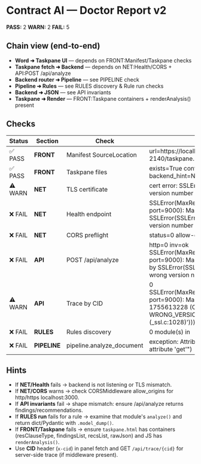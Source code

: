 # Contract AI — Doctor Report v2

**PASS:** 2  **WARN:** 2  **FAIL:** 5

## Chain view (end‑to‑end)
- **Word ➜ Taskpane UI** — depends on FRONT:Manifest/Taskpane checks
- **Taskpane fetch ➜ Backend** — depends on NET:Health/CORS + API:POST /api/analyze
- **Backend router ➜ Pipeline** — see PIPELINE check
- **Pipeline ➜ Rules** — see RULES discovery & Rule run checks
- **Backend ➜ JSON** — see API invariants
- **Taskpane ➜ Render** — FRONT:Taskpane containers + renderAnalysis() present

## Checks
| Status | Section | Check | Details |
|---|---|---|---|
| ✅ PASS | **FRONT** | Manifest SourceLocation | url=https://localhost:3000/app/build-20250818-2140/taskpane.html cache_bust=no hosts=Document |
| ✅ PASS | **FRONT** | Taskpane files | exists=True containers-missing=[] render_fn=ok backend_hint=None |
| ⚠️ WARN | **NET** | TLS certificate | cert error: SSLError(1, '[SSL: WRONG_VERSION_NUMBER] wrong version number (_ssl.c:1028)') |
| ❌ FAIL | **NET** | Health endpoint |  SSLError(MaxRetryError("HTTPSConnectionPool(host='localhost', port=9000): Max retries exceeded with url: /health (Caused by SSLError(SSLError(1, '[SSL: WRONG_VERSION_NUMBER] wrong version number (_ssl.c:1028)')))")) (2135 ms) |
| ❌ FAIL | **NET** | CORS preflight | status=0 allow-origin=None (2100 ms) |
| ❌ FAIL | **API** | POST /api/analyze | http=0 inv=ok SSLError(MaxRetryError("HTTPSConnectionPool(host='localhost', port=9000): Max retries exceeded with url: /api/analyze (Caused by SSLError(SSLError(1, '[SSL: WRONG_VERSION_NUMBER] wrong version number (_ssl.c:1028)')))")) (2097 ms) |
| ⚠️ WARN | **API** | Trace by CID | 0 SSLError(MaxRetryError("HTTPSConnectionPool(host='localhost', port=9000): Max retries exceeded with url: /api/trace/cid-1755613228 (Caused by SSLError(SSLError(1, '[SSL: WRONG_VERSION_NUMBER] wrong version number (_ssl.c:1028)')))")) (2093 ms) |
| ❌ FAIL | **RULES** | Rules discovery | 0 module(s) in  |
| ❌ FAIL | **PIPELINE** | pipeline.analyze_document | exception: AttributeError("'DocumentAnalysis' object has no attribute 'get'") |

## Hints
- If **NET/Health** fails → backend is not listening or TLS mismatch.
- If **NET/CORS** warns → check CORSMiddleware allow_origins for http/https localhost:3000.
- If **API invariants** fail → shape mismatch: ensure /api/analyze returns findings/recommendations.
- If **RULES run** fails for a rule → examine that module's `analyze()` and return dict/Pydantic with `.model_dump()`.
- If **FRONT/Taskpane** fails → ensure `taskpane.html` has containers (resClauseType, findingsList, recsList, rawJson) and JS has `renderAnalysis()`.
- Use **CID** header (`x-cid`) in panel fetch and GET `/api/trace/{cid}` for server-side trace (if middleware present).